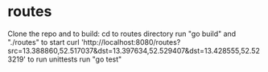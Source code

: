 # routes

Clone the repo and to build:
cd to routes directory
run "go build"
and "./routes" to start
curl 'http://localhost:8080/routes?src=13.388860,52.517037&dst=13.397634,52.529407&dst=13.428555,52.523219'
to run unittests run "go test"



